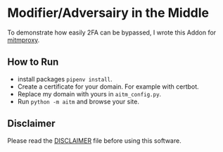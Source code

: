 # Modifier/Adversairy in the Middle

To demonstrate how easily 2FA can be bypassed, I wrote this Addon for [mitmproxy](https://mitmproxy.org/).

## How to Run

- install packages `pipenv install`.
- Create a certificate for your domain. For example with certbot.
- Replace my domain with yours in `aitm_config.py`.
- Run `python -m aitm` and browse your site.

## Disclaimer

Please read the [DISCLAIMER](./DISCLAIMER.md) file before using this software.
